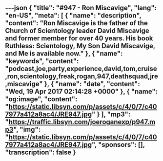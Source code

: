 ---json
{
  "title": "#947 - Ron Miscavige",
  "lang": "en-US",
  "meta": [
    {
      "name": "description",
      "content": "Ron Miscavige is the father of the Church of Scientology leader David Miscavige and former member for over 40 years. His book Ruthless: Scientology, My Son David Miscavige, and Me is available now."
    },
    {
      "name": "keywords",
      "content": "podcast,joe,party,experience,david,tom,cruise,ron,scientology,freak,rogan,947,deathsquad,jre,miscavige"
    },
    {
      "name": "date",
      "content": "Wed, 19 Apr 2017 02:14:28 +0000"
    },
    {
      "name": "og:image",
      "content": "https://static.libsyn.com/p/assets/c/4/0/7/c407977a412a8ac4/JRE947.jpg"
    }
  ],
  "mp3": "https://traffic.libsyn.com/joeroganexp/p947.mp3",
  "img": "https://static.libsyn.com/p/assets/c/4/0/7/c407977a412a8ac4/JRE947.jpg",
  "sponsors": [],
  "transcription": false
}
---
<episode-header />

<timemark seconds="0" />

<transcribe-call-to-action />

<episode-footer />